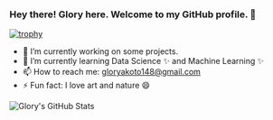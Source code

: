 ### Hey there! Glory here. Welcome to my GitHub profile. 👋

[![trophy](https://github-profile-trophy.vercel.app/?username=Gliz23&theme=onedark)](https://github.com/ryo-ma/github-profile-trophy)
<!--
**Gliz23/Gliz23** is a ✨ _special_ ✨ repository because its `README.md` (this file) appears on your GitHub profile.
-->

- 🔭 I’m currently working on some projects.
- 🌱 I’m currently learning Data Science ✨ and Machine Learning ✨
- 📫 How to reach me: gloryakoto148@gmail.com
- ⚡ Fun fact: I love art and nature 😄

 ![Glory's GitHub Stats](https://github-readme-stats.vercel.app/api?username=Gliz23&show_icons=true&hide_border=true)
